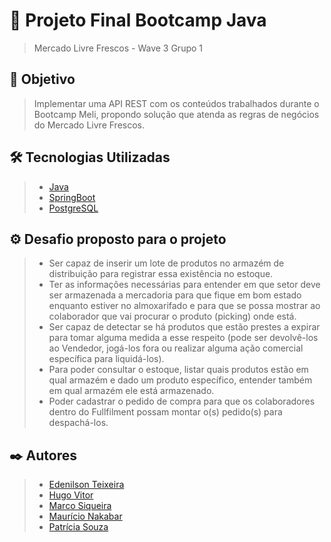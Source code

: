 #  🚀 Projeto Final Bootcamp Java

> Mercado Livre Frescos - Wave 3 Grupo 1

##  📄 Objetivo
> Implementar uma API REST com os conteúdos trabalhados durante o Bootcamp Meli, propondo solução que atenda as regras de negócios do Mercado Livre Frescos.

##  🛠️ Tecnologias Utilizadas
> - [Java](https://www.java.com/pt-BR/download/help/index.html)
> - [SpringBoot](https://spring.io/)
> - [PostgreSQL](https://www.postgresql.org/)

## ⚙️ Desafio proposto para o projeto
> - Ser capaz de inserir um lote de produtos no armazém de distribuição para registrar
essa existência no estoque.
> - Ter as informações necessárias para entender em que setor deve ser armazenada a
mercadoria para que fique em bom estado enquanto estiver no almoxarifado e para
que se possa mostrar ao colaborador que vai procurar o produto (picking) onde está.
> - Ser capaz de detectar se há produtos que estão prestes a expirar para tomar alguma medida a esse respeito (pode ser devolvê-los ao Vendedor, jogá-los fora ou realizar alguma ação comercial específica para liquidá-los).
> - Para poder consultar o estoque, listar quais produtos estão em qual armazém e dado um produto específico, entender também em qual armazém ele está armazenado.
> - Poder cadastrar o pedido de compra para que os colaboradores dentro do Fullfilment possam montar o(s) pedido(s) para despachá-los.

## ✒️ Autores
> - [Edenilson Teixeira](https://github.com/EddieMeli)
> - [Hugo Vitor](https://github.com/HugoVictorDev)
> - [Marco Siqueira](https://github.com/siqueirama)
> - [Maurício Nakabar](https://github.com/mnakabar)
> - [Patrícia Souza](https://github.com/patriciasouzass)